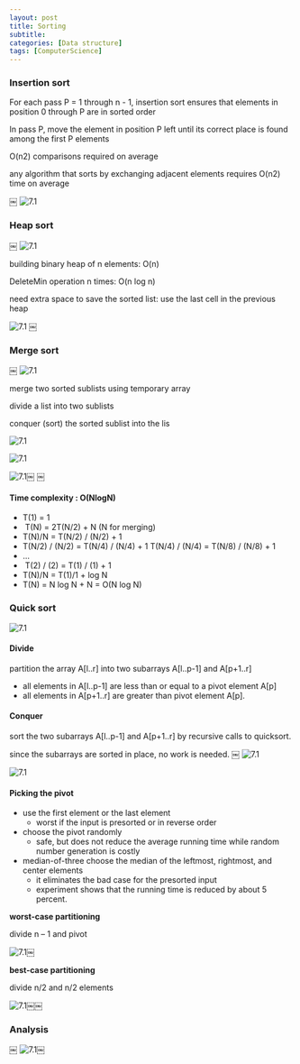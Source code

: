 ```yaml
---
layout: post
title: Sorting
subtitle: 
categories: [Data structure]
tags: [ComputerScience]
---
```


### Insertion sort
For each pass P = 1 through n - 1, insertion sort ensures that elements in position 0 through P are in sorted order 

In pass P, move the element in position P left until its correct place is found among the first P elements 

O(n2) comparisons required on average 

any algorithm that sorts by exchanging adjacent elements requires O(n2) time on average 

￼
![7.1](/assets/images/data_structure/12.1.png)


### Heap sort
￼
![7.1](/assets/images/data_structure/12.2.png)

building binary heap of n elements: O(n)

DeleteMin operation n times: O(n log n)

need extra space to save the sorted list: use the last cell in the previous heap 

![7.1](/assets/images/data_structure/12.3.png)
￼
### Merge sort
￼
![7.1](/assets/images/data_structure/12.4.png)

merge two sorted sublists using temporary array 

divide a list into two sublists 

conquer (sort) the sorted sublist into the lis 

![7.1](/assets/images/data_structure/12.5.png)

![7.1](/assets/images/data_structure/12.6.png)

![7.1](/assets/images/data_structure/12.7.png)￼
￼
#### Time complexity : O(NlogN)

- T(1) = 1
-  T(N) = 2T(N/2) + N (N for merging) 
- T(N)/N = T(N/2) / (N/2) + 1 
- T(N/2) / (N/2) = T(N/4) / (N/4) + 1 T(N/4) / (N/4) = T(N/8) / (N/8) + 1
- ...
-  T(2) / (2) = T(1) / (1) + 1 
- T(N)/N = T(1)/1 + log N 
- T(N) = N log N + N = O(N log N) 

### Quick sort

![7.1](/assets/images/data_structure/12.8.png)

#### Divide
partition the array A[l..r] into two subarrays A[l..p-1] and A[p+1..r]

- all elements in A[l..p-1] are less than or equal to a pivot element A[p]
- all elements in A[p+1..r] are greater than pivot element A[p]. 

#### Conquer
sort the two subarrays A[l..p-1] and A[p+1..r] by recursive calls to quicksort. 

since the subarrays are sorted in place, no work is needed. 
￼
![7.1](/assets/images/data_structure/12.9.png)

![7.1](/assets/images/data_structure/12.10.png)


#### Picking the pivot

- use the first element or the last element
	- worst if the input is presorted or in reverse order 
- choose the pivot randomly 
	- safe, but does not reduce the average running time while random number generation is costly 
- median-of-three choose the median of the leftmost, rightmost, and center elements 
	- it eliminates the bad case for the presorted input 
	- experiment shows that the running time is reduced by about 5 percent. 

**worst-case partitioning**

divide n – 1 and pivot 

![7.1](/assets/images/data_structure/12.11.png)￼

**best-case partitioning**

divide n/2 and n/2 elements 

![7.1](/assets/images/data_structure/12.12.png)￼￼

### Analysis
￼
![7.1](/assets/images/data_structure/12.13.png)￼




